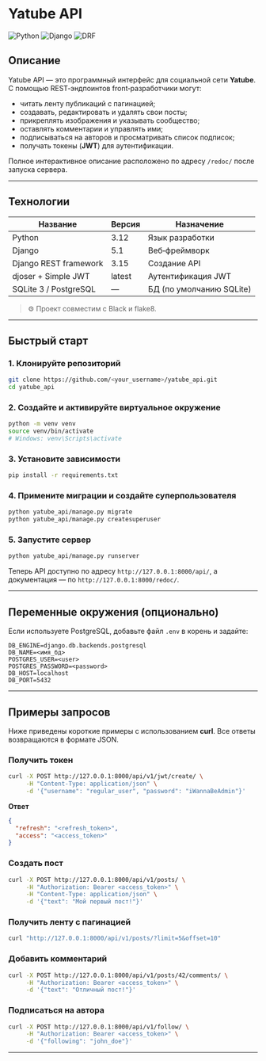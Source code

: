 # Yatube API

![Python](https://img.shields.io/badge/Python-3.12-blue?logo=python)
![Django](https://img.shields.io/badge/Django-5.1-0C4B33?logo=django)
![DRF](https://img.shields.io/badge/DRF-3.15-red)

## Описание

Yatube API — это программный интерфейс для социальной сети **Yatube**.
С помощью REST‑эндпоинтов front‑разработчики могут:

- читать ленту публикаций с пагинацией;
- создавать, редактировать и удалять свои посты;
- прикреплять изображения и указывать сообщество;
- оставлять комментарии и управлять ими;
- подписываться на авторов и просматривать список подписок;
- получать токены (**JWT**) для аутентификации.

Полное интерактивное описание расположено по адресу `/redoc/` после запуска сервера.

---

## Технологии

| Название              | Версия | Назначение               |
| --------------------- | ------ | ------------------------ |
| Python                | 3.12   | Язык разработки          |
| Django                | 5.1    | Веб‑фреймворк            |
| Django REST framework | 3.15   | Создание API             |
| djoser + Simple JWT   | latest | Аутентификация JWT       |
| SQLite 3 / PostgreSQL | —      | БД (по умолчанию SQLite) |

> ⚙️ Проект совместим с Black и flake8.

---

## Быстрый старт

### 1. Клонируйте репозиторий

```bash
git clone https://github.com/<your_username>/yatube_api.git
cd yatube_api
```

### 2. Создайте и активируйте виртуальное окружение

```bash
python -m venv venv
source venv/bin/activate  
# Windows: venv\Scripts\activate
```

### 3. Установите зависимости

```bash
pip install -r requirements.txt
```

### 4. Примените миграции и создайте суперпользователя

```bash
python yatube_api/manage.py migrate
python yatube_api/manage.py createsuperuser
```

### 5. Запустите сервер

```bash
python yatube_api/manage.py runserver
```

Теперь API доступно по адресу `http://127.0.0.1:8000/api/`, а документация — по `http://127.0.0.1:8000/redoc/`.

---

## Переменные окружения (опционально)

Если используете PostgreSQL, добавьте файл `.env` в корень и задайте:

```env
DB_ENGINE=django.db.backends.postgresql
DB_NAME=<имя_бд>
POSTGRES_USER=<user>
POSTGRES_PASSWORD=<password>
DB_HOST=localhost
DB_PORT=5432
```

---

## Примеры запросов

Ниже приведены короткие примеры с использованием **curl**. Все ответы возвращаются в формате JSON.

### Получить токен

```bash
curl -X POST http://127.0.0.1:8000/api/v1/jwt/create/ \
     -H "Content-Type: application/json" \
     -d '{"username": "regular_user", "password": "iWannaBeAdmin"}'
```

**Ответ**

```json
{
  "refresh": "<refresh_token>",
  "access": "<access_token>"
}
```

### Создать пост

```bash
curl -X POST http://127.0.0.1:8000/api/v1/posts/ \
     -H "Authorization: Bearer <access_token>" \
     -H "Content-Type: application/json" \
     -d '{"text": "Мой первый пост!"}'
```

### Получить ленту с пагинацией

```bash
curl "http://127.0.0.1:8000/api/v1/posts/?limit=5&offset=10"
```

### Добавить комментарий

```bash
curl -X POST http://127.0.0.1:8000/api/v1/posts/42/comments/ \
     -H "Authorization: Bearer <access_token>" \
     -d '{"text": "Отличный пост!"}'
```

### Подписаться на автора

```bash
curl -X POST http://127.0.0.1:8000/api/v1/follow/ \
     -H "Authorization: Bearer <access_token>" \
     -d '{"following": "john_doe"}'
```

---
